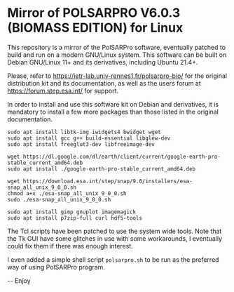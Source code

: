 Mirror of POLSARPRO V6.0.3 (BIOMASS EDITION) for Linux
======================================================

This repository is a mirror of the PolSARPro software, eventually
patched to build and run on a modern GNU/Linux system. This software can
be built on Debian GNU/Linux 11+ and its derivatives, including Ubuntu
21.4+.

Please, refer to https://ietr-lab.univ-rennes1.fr/polsarpro-bio/ for the
original distribution kit and its documentation, as well as the users
forum at https://forum.step.esa.int/ for support.

In order to install and use this software kit on Debian and derivatives,
it is mandatory to install a few more packages than those listed
in the original documentation.

```
sudo apt install libtk-img iwidgets4 bwidget wget
sudo apt install gcc g++ build-essential libglew-dev
sudo apt install freeglut3-dev libfreeimage-dev

wget https://dl.google.com/dl/earth/client/current/google-earth-pro-stable_current_amd64.deb
sudo apt install ./google-earth-pro-stable_current_amd64.deb

wget https://download.esa.int/step/snap/9.0/installers/esa-snap_all_unix_9_0_0.sh
chmod a+x ./esa-snap_all_unix_9_0_0.sh
sudo ./esa-snap_all_unix_9_0_0.sh

sudo apt install gimp gnuplot imagemagick 
sudo apt install p7zip-full curl hdf5-tools
```

The Tcl scripts have been patched to use the system wide tools. Note that the
Tk GUI have some glitches in use with some workarounds, I eventually could fix them if there was
enough interest.

I even added a simple shell script `polsarpro.sh` to be run as the preferred way of
using PolSARPro program.

-- Enjoy
